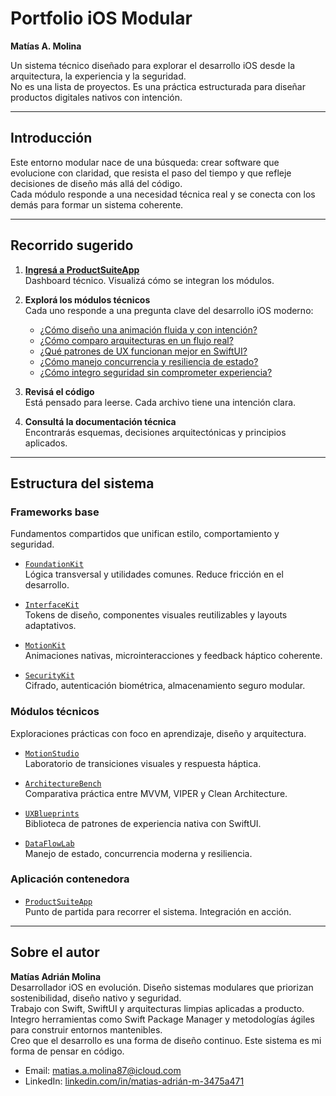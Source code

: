 # Portfolio iOS Modular  
**Matías A. Molina**

Un sistema técnico diseñado para explorar el desarrollo iOS desde la arquitectura, la experiencia y la seguridad.  
No es una lista de proyectos. Es una práctica estructurada para diseñar productos digitales nativos con intención.

---

## Introducción

Este entorno modular nace de una búsqueda: crear software que evolucione con claridad, que resista el paso del tiempo y que refleje decisiones de diseño más allá del código.  
Cada módulo responde a una necesidad técnica real y se conecta con los demás para formar un sistema coherente.

---

## Recorrido sugerido

1. **[Ingresá a ProductSuiteApp](https://github.com/matias-a-m/ProductSuiteApp)**  
   Dashboard técnico. Visualizá cómo se integran los módulos.

2. **Explorá los módulos técnicos**  
   Cada uno responde a una pregunta clave del desarrollo iOS moderno:

   - [¿Cómo diseño una animación fluida y con intención?](https://github.com/matias-a-m/MotionStudio)
   - [¿Cómo comparo arquitecturas en un flujo real?](https://github.com/matias-a-m/ArchitectureBench)
   - [¿Qué patrones de UX funcionan mejor en SwiftUI?](https://github.com/matias-a-m/UXBlueprints)
   - [¿Cómo manejo concurrencia y resiliencia de estado?](https://github.com/matias-a-m/DataFlowLab)
   - [¿Cómo integro seguridad sin comprometer experiencia?](https://github.com/matias-a-m/SecurityKit)

3. **Revisá el código**  
   Está pensado para leerse. Cada archivo tiene una intención clara.

4. **Consultá la documentación técnica**  
   Encontrarás esquemas, decisiones arquitectónicas y principios aplicados.

---

## Estructura del sistema

### Frameworks base  
Fundamentos compartidos que unifican estilo, comportamiento y seguridad.

- [`FoundationKit`](https://github.com/matias-a-m/FoundationKit)  
  Lógica transversal y utilidades comunes. Reduce fricción en el desarrollo.

- [`InterfaceKit`](https://github.com/matias-a-m/InterfaceKit)  
  Tokens de diseño, componentes visuales reutilizables y layouts adaptativos.

- [`MotionKit`](https://github.com/matias-a-m/MotionKit)  
  Animaciones nativas, microinteracciones y feedback háptico coherente.

- [`SecurityKit`](https://github.com/matias-a-m/SecurityKit)  
  Cifrado, autenticación biométrica, almacenamiento seguro modular.

### Módulos técnicos  
Exploraciones prácticas con foco en aprendizaje, diseño y arquitectura.

- [`MotionStudio`](https://github.com/matias-a-m/MotionStudio)  
  Laboratorio de transiciones visuales y respuesta háptica.

- [`ArchitectureBench`](https://github.com/matias-a-m/ArchitectureBench)  
  Comparativa práctica entre MVVM, VIPER y Clean Architecture.

- [`UXBlueprints`](https://github.com/matias-a-m/UXBlueprints)  
  Biblioteca de patrones de experiencia nativa con SwiftUI.

- [`DataFlowLab`](https://github.com/matias-a-m/DataFlowLab)  
  Manejo de estado, concurrencia moderna y resiliencia.

### Aplicación contenedora

- [`ProductSuiteApp`](https://github.com/matias-a-m/ProductSuiteApp)  
  Punto de partida para recorrer el sistema. Integración en acción.

---

## Sobre el autor

**Matías Adrián Molina**  
Desarrollador iOS en evolución. Diseño sistemas modulares que priorizan sostenibilidad, diseño nativo y seguridad.  
Trabajo con Swift, SwiftUI y arquitecturas limpias aplicadas a producto. Integro herramientas como Swift Package Manager y metodologías ágiles para construir entornos mantenibles.  
Creo que el desarrollo es una forma de diseño continuo. Este sistema es mi forma de pensar en código.

- Email: [matias.a.molina87@icloud.com](mailto:matias.a.molina87@icloud.com)  
- LinkedIn: [linkedin.com/in/matias-adrián-m-3475a471](https://linkedin.com/in/matias-adrián-m-3475a471)


